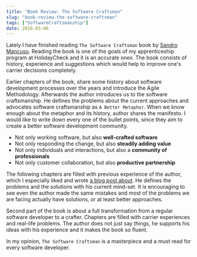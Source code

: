 ```yaml
---
title: "Book Review: The Software Craftsman"
slug: "book-review-the-software-craftsman"
tags: ["SoftwareCraftsmanship"]
date: 2018-03-06
---
```


Lately I have finished reading `The Software Craftsman` book by [Sandro Mancuso](https://twitter.com/sandromancuso). Reading the book is one of the goals of my apprenticeship program at HolidayCheck and it is an accurate onex. The book consists of history, experience and suggestions which would help to improve one's carrier decisions completely.

Earlier chapters of the book, share some history about software development processes over the years and introduce the Agile Methodology. Afterwards the author introduces us to the software craftsmanship. He defines the problems about the current approaches and advocates software craftsmanship as `A Better Metaphor`. When we know enough about the metaphor and its history, author shares the manifesto. I would like to write down every one of the bullet points, since they aim to create a better software development community.

- Not only working software, but also **well-crafted software**
- Not only responding the change, but also **steadily adding value**
- Not only individuals and interactions, but also a **community of professionals**
- Not only customer collaboration, but also **productive partnership**

The following chapters are filled with previous experience of the author, which I especially liked and wrote [a blog post about](https://www.sengitu.com/posts/on-self-awareness/). He defines the problems and the solutions with his current mind-set. It is encouraging to see even the author made the same mistakes and most of the problems we are facing actually have solutions, or at least better approaches.

Second part of the book is about a full transformation from a regular software developer to a crafter. Chapters are filled with carrier experiences and real-life problems. The author does not just say things, he supports his ideas with his experience and it makes the book so fluent.

In my opinion, `The Software Craftsman` is a masterpiece and a must read for every software developer.